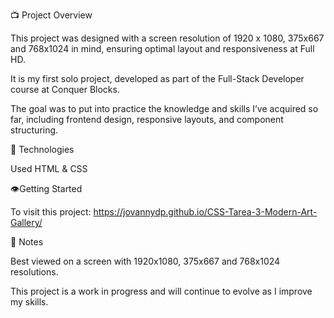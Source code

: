 📺 Project Overview 

This project was designed with a screen resolution of 1920 x 1080, 375x667 and 768x1024 in mind, ensuring optimal layout and responsiveness at Full HD. 

It is my first solo project, developed as part of the Full-Stack Developer course at Conquer Blocks. 

The goal was to put into practice the knowledge and skills I’ve acquired so far, including frontend design, responsive layouts, and component structuring.


🔧 Technologies 

Used HTML & CSS


👁️Getting Started 

To visit this project: https://jovannydp.github.io/CSS-Tarea-3-Modern-Art-Gallery/ 


📌 Notes 

Best viewed on a screen with 1920x1080, 375x667 and 768x1024 resolutions. 

This project is a work in progress and will continue to evolve as I improve my skills.
